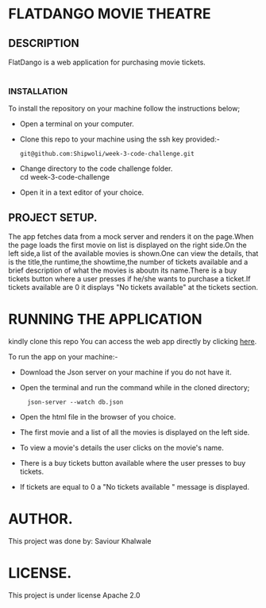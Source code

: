 # FLATDANGO MOVIE THEATRE

## DESCRIPTION

FlatDango is a web application for purchasing movie tickets.
<br>
<br>
### INSTALLATION

To install the repository on your machine follow the instructions below;

- Open a terminal on your computer.
- Clone this repo to your machine using the ssh key provided:-

      git@github.com:Shipwoli/week-3-code-challenge.git

- Change directory to the code challenge folder.     
cd week-3-code-challenge
- Open it in a text editor of your choice.

## PROJECT SETUP.
The app fetches data from a mock server and renders it on the page.When the page loads the first movie on list is displayed on the right side.On the left side,a list of the available movies is shown.One can view the details, that is the title,the runtime,the showtime,the number of tickets available and a brief description of what the movies is aboutn its name.There is a buy tickets button where a user presses if he/she wants to purchase a ticket.If tickets available are 0 it displays "No tickets available" at the tickets section.

# RUNNING THE APPLICATION
kindly clone this repo 
You can access the web app directly by clicking   <a href = "https://shipwoli.github.io/week-3-code-challenge/">here</a>.

  

To run the app on your machine:-
- Download the Json server on your machine if you do not have it.
- Open the terminal and run the command while in the cloned directory;

        json-server --watch db.json

- Open the html file in the browser of you choice.
- The first movie and a list of all the movies is displayed on the left side.
- To view a movie's details the user clicks on the movie's name.
- There is a buy tickets button available where the user presses to buy tickets.
- If tickets are equal to 0 a "No tickets available " message is displayed.

# AUTHOR.
This project was done by:
Saviour Khalwale

# LICENSE.
This project is under license Apache 2.0